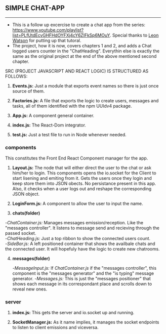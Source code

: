 ## SIMPLE CHAT-APP
---

* This is a follow up excercise to create a chat app from the series: https://www.youtube.com/playlist?list=PLfUtdEcvGHFHdOYFXj4cY6ZIFkSp6MOuY. Special thanks to [Leon Watson](https://www.youtube.com/channel/UCYjktLnPZi4LHSz1QXwc4dA) for putting up that tutoral.
* The project, how it is now, covers chapters 1 and 2, and adds a Chat logged users counter in the "ChatHeading". Everythin else is exactly the same as the original project at the end of the above mentioned second chapter.

SRC (PROJECT JAVASCRIPT AND REACT LOGIC) IS STRUCTURED AS FOLLOWS:

1. __Events.js:__ Just a module that exports event names so there is just once source of them.

2. __Factories.js:__ A file that exports the logic to create users, messages and tasks, all of them identified with the npm UUIdv4 package.

3. __App.js:__ A component general container.

4. __index.js:__ The React-Dom integrator.

5. __test.js:__ Just a test file to run in Node whenever needed.

### components

This constitutes the Front End React Component manager for the app.

1. __Layout.js:__ The node that will either direct the user to the chat or ask him/her to login. This components opens the io.socket for the Client to start lisening and emiting from it. Gets the users once they login and keep store them into JSON obects. No persistance present in this app. Also, it checks when a user logs out and reshape the corresponding JSON object.

2. __LoginForm.js:__ A component to allow the user to input the name.

3. __chats(folder)__

  -*ChatContainer.js:* Manages messages emission/reception. Like the "messages controller". It listens to message send and recieving through the passed socket.  
  -*ChatHeading.js:* Just a top ribbon to show the connected users count.  
  -*SideBar.js:* A left positioned container that shows the availbale chats and the connected user. It will hopefuly have the logic to create new chatrooms.

4. __messages(folder)__

     -*MessageInput.js:* If *ChatContainer.js* if the "messages controller", this component is the "messages generator" and the "is typing" message generator.
     -*Messages.js:* This is just the "messages positioner" that shows each message in its correspondant place and scrolls down to reveal new ones.

### server

1. __index.js:__ This gets the server and io.socket up and running.

2. __SocketManager.js:__ As it name implies, it manages the socket endpoints to listen to client emissions and viceversa.


